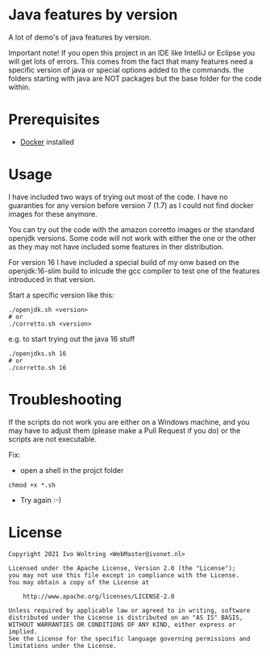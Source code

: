 # Java features by version

A lot of demo's of java features by version.

Important note!
If you open this project in an IDE like IntelliJ or Eclipse you will get lots 
of errors.
This comes from the fact that many features need a specific version of java or 
special options added to the commands.
the folders starting with java<version> are NOT packages but the base folder for the code within.

# Prerequisites

* [Docker](https://docs.docker.com/get-docker/) installed

# Usage

I have included two ways of trying out most of the code. 
I have no guaranties for any version before version 7 (1.7) as I could not find docker images for these
anymore.

You can try out the code with the amazon corretto images or the standard openjdk versions.
Some code will not work with either the one or the other as they may not have included some features in ther
distribution.

For version 16 I have included a special build of my onw based on the openjdk:16-slim build to inlcude the 
gcc compiler to test one of the features introduced in that version.


Start a specific version like this:

```shell
./openjdk.sh <version>
# or
./corretto.sh <version>
```

e.g. to start trying out the java 16 stuff

```shell
./openjdks.sh 16
# or
./corretto.sh 16
```

# Troubleshooting

If the scripts do not work you are either on a Windows machine, and you may have to adjust them (please make a Pull Request if you do) or the scripts are not executable.

Fix:
* open a shell in the projct folder
```shell
chmod +x *.sh
```
* Try again :-)



# License

    Copyright 2021 Ivo Woltring <WebMaster@ivonet.nl>
    
    Licensed under the Apache License, Version 2.0 (the "License");
    you may not use this file except in compliance with the License.
    You may obtain a copy of the License at
    
        http://www.apache.org/licenses/LICENSE-2.0
    
    Unless required by applicable law or agreed to in writing, software
    distributed under the License is distributed on an "AS IS" BASIS,
    WITHOUT WARRANTIES OR CONDITIONS OF ANY KIND, either express or implied.
    See the License for the specific language governing permissions and
    limitations under the License.

